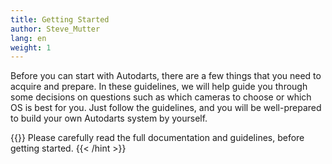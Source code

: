 ```yaml
---
title: Getting Started
author: Steve_Mutter
lang: en
weight: 1
---
```


Before you can start with Autodarts, there are a few things that you need to acquire and prepare.
In these guidelines, we will help guide you through some decisions on questions such as which cameras to choose or which OS is best for you.
Just follow the guidelines, and you will be well-prepared to build your own Autodarts system by yourself.

{{<hint type=warning icon=gdoc_fire >}}
Please carefully read the full documentation and guidelines, before getting started.
{{< /hint >}}
